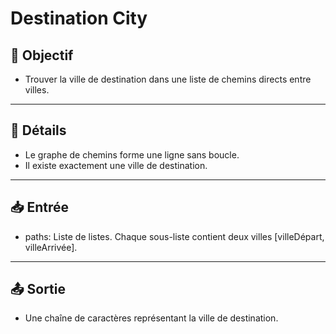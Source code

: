 # Destination City

## 🎯 Objectif

- Trouver la ville de destination dans une liste de chemins directs entre villes.

---

## 📝 Détails

- Le graphe de chemins forme une ligne sans boucle.
- Il existe exactement une ville de destination.

---

## 📥 Entrée

- paths: Liste de listes. Chaque sous-liste contient deux villes [villeDépart, villeArrivée].

---

## 📤 Sortie

- Une chaîne de caractères représentant la ville de destination.



